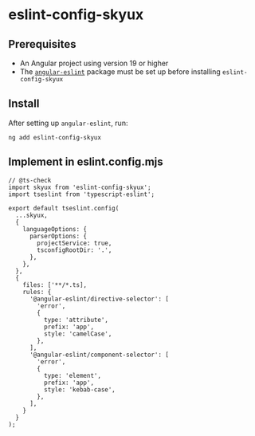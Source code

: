 # eslint-config-skyux

## Prerequisites

- An Angular project using version 19 or higher
- The [`angular-eslint`](https://github.com/angular-eslint/angular-eslint/tree/main) package must be set up before installing `eslint-config-skyux`

## Install

After setting up `angular-eslint`, run:

```
ng add eslint-config-skyux
```

## Implement in eslint.config.mjs

```
// @ts-check
import skyux from 'eslint-config-skyux';
import tseslint from 'typescript-eslint';

export default tseslint.config(
  ...skyux,
  {
    languageOptions: {
      parserOptions: {
        projectService: true,
        tsconfigRootDir: '.',
      },
    },
  },
  {
    files: ['**/*.ts],
    rules: {
      '@angular-eslint/directive-selector': [
        'error',
        {
          type: 'attribute',
          prefix: 'app',
          style: 'camelCase',
        },
      ],
      '@angular-eslint/component-selector': [
        'error',
        {
          type: 'element',
          prefix: 'app',
          style: 'kebab-case',
        },
      ],
    }
  }
);
```
